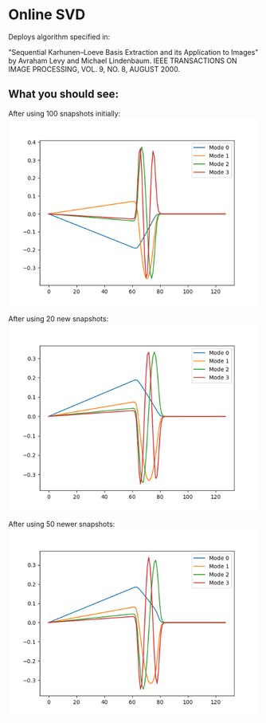 # Online SVD
Deploys algorithm specified in:

"Sequential Karhunen–Loeve Basis Extraction and its Application to Images" by Avraham Levy and Michael Lindenbaum. IEEE TRANSACTIONS ON IMAGE PROCESSING, VOL. 9, NO. 8, AUGUST 2000.

## What you should see:

After using 100 snapshots initially:
![Modes 0](Figure_1.png "After using 100 initial snapshots")


After using 20 new snapshots:
![Modes 1](Figure_2.png "After using 20 new snapshots")


After using 50 newer snapshots:
![Modes 2](Figure_3.png "After using 50 newer snapshots")



